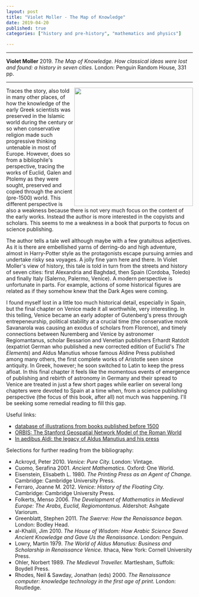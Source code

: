 ```yaml
---
layout: post
title: "Violet Moller - The Map of Knowledge"
date: 2019-04-20
published: true
categories: ["history and pre-history", "mathematics and physics"]

---
```



***
<b>Violet Moller</b> 2019. _The Map of Knowledge. How classical ideas were lost and found: a history in seven cities._ London: Penguin Random House, 331  pp.

***
<img align="right" width="320" src="https://images.penguinrandomhouse.com/cover/9780385541763" alt="">   

Traces the story, also told in many other places, of how the knowledge of the early Greek scientists was preserved in the Islamic world during the century or so when conservative religion made such progressive thinking untenable in most of Europe.  However, does so from a bibliophile's perspective, tracing the works  of Euclid, Galen and Ptolemy as they were sought, preserved and copied through the ancient (pre-1500) world.  This different perspective is also a weakness because there is not very much focus on the content of the early works.  Instead the author is  more interested in the copyists and scholars.  This seems to me a weakness in a book that purports to focus on science publishing.

The author tells a tale well although maybe with a few gratuitous adjectives.  As it is there are embellished yarns of derring-do and high adventure, almost in Harry-Potter style as the protagonists escape pursuing armies and undertake risky sea voyages.  A jolly fine yarn here and there.  In Violet Moller's view of history, this tale is told in turn from the streets and history of seven cities: first Alexandria and Baghdad, then Spain (Cordoba, Toledo) and finally Italy (Salerno, Palermo, Venice). A modern perspective is unfortunate in parts.  For example, actions of some historical figures are related as if they somehow knew that the Dark Ages were coming.

I found myself lost in a little too much historical detail, especially in Spain, but the final chapter on Venice made it all worthwhile, very interesting.  In this telling, Venice became an early adopter of Gutenberg's press through entrepeneurship, political stability at a crucial time (the conservative monk Savanarola was causing an exodus of scholars from Florence), and timely connections between Nuremberg and Venice by astronomer Regiomantanus, scholar Bessarion and Venetian publishers Erhardt Ratdolt (expatriot German who published a new corrected edition of Euclid's _The Elements_) and Aldus Manutius whose famous Aldine Press published among many others, the first complete works of Aristotle seen since antiquity.  In Greek, however; he soon switched to Latin to keep the press afloat.  In this final chapter it feels like the momentous events of emergence of publishing and rebirth of astronomy in Germany and their spread to Venice are treated in just a few short pages while earlier on several long chapters were devoted to Spain at a time when, from a science publishing perspective (the focus of this book, after all) not much was happening.  I'll be seeking some remedial reading to fill this gap. 

Useful links:
- [database of illustrations from books published before 1500](http://zeus.robots.ox.ac.uk/15cillustration/)
- [ORBIS: The Stanford Geospatial Network Model of the Roman World](http://orbis.stanford.edu) 
- [In aedibus Aldi: the legacy of Aldus Manutius and his press](http://exhibits.lib.byu.edu/aldine/)


Selections for further reading from the bibliography: 

- Ackroyd, Peter 2010. _Venice: Pure City._  London: Vintage. 
- Cuomo, Serafina 2001. _Ancient Mathematics._ Oxford: One World.
- Eisenstein, Elisabeth L. 1980. _The Printing Press as an Agent of Change._ Cambridge: Cambridge University Press.
- Ferraro, Joanne M. 2012. _Venice: History of the Floating City._ Cambridge: Cambridge University Press.
- Folkerts, Menso 2006. _The Development of Mathematics in Medieval Europe: The Arabs, Euclid, Regiomontanus._ Aldershot: Ashgate Variorum.
- Greenblatt, Stephen 2011. _The Swerve: How the Renaissance began._ London: Bodley Head.
- al-Khalili, Jim 2010. _The House of Wisdom: How Arabic Science Saved Ancient Knowledge and Gave Us the Renaissance._ London: Penguin.
- Lowry, Martin 1979. _The World of Aldus Manutius: Business and Scholarship in Renaissance Venice._ Ithaca, New York: Cornell University Press.
- Ohler, Norbert 1989. _The Medieval Traveller._ Martlesham, Suffolk: Boydell Press.
- Rhodes, Neil & Sawday, Jonathan (eds) 2000. _The Renaissance computer: knowledge technology in the first age of print._ London: Routledge.
 
 

